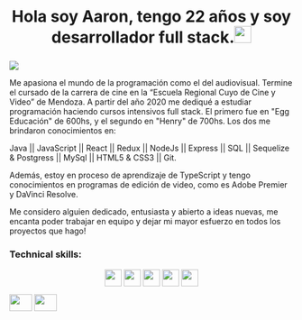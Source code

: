 <h1 align="center">Hola soy Aaron, tengo 22 años y soy desarrollador full stack.<img src="https://raw.githubusercontent.com/verma-anushka/verma-anushka/master/gifs/wave.gif" width="30px"></h1>
<h3 align="center"></h3>

<img align="center" src="https://wallpaperaccess.com/full/2752596.jpg"> <img>

Me apasiona el mundo de la programación como el del audiovisual. Termine el cursado de la carrera de cine en la “Escuela Regional Cuyo de Cine y Video” de Mendoza. A partir del año 2020 me dediqué a estudiar programación haciendo cursos intensivos full stack. El primero fue en "Egg Educación" de 600hs, y el segundo en "Henry" de 700hs.
Los dos me brindaron conocimientos en:

Java || JavaScript || React || Redux || NodeJs || Express || SQL || Sequelize & Postgress || MySql || HTML5 & CSS3 || Git.

Además, estoy en proceso de aprendizaje de TypeScript y tengo conocimientos en
programas de edición de video, como es Adobe Premier y DaVinci Resolve.

Me considero alguien dedicado, entusiasta y abierto a ideas nuevas, me encanta poder trabajar en equipo y dejar mi mayor esfuerzo en todos los proyectos que hago!

### Technical skills:  
<p align="center">
  <img src="https://github.com/BortnicAaron/BortnicAaron/tree/main/Img/js.png" width="30" height="30" align="center"/>
 <img src="https://github.com/BortnicAaron/BortnicAaron/tree/main/Img/java.png" width="30" height="30" align="center"/>
 <img src="https://github.com/BortnicAaron/BortnicAaron/tree/main/Img/node.png" width="30" height="30" align="center"/>
 <img src="https://github.com/BortnicAaron/BortnicAaron/tree/main/Img/react.png" width="30" height="30" align="center"/>
 <img src="https://github.com/BortnicAaron/BortnicAaron/tree/main/Img/redux.png" width="30" height="30" align="center"/>
</p> 


<a href="https://www.linkedin.com/in/aaron-bortnic/"  target="blank"><img align="center" src="https://cdn.jsdelivr.net/npm/simple-icons@3.0.1/icons/linkedin.svg" height="30" width="40" /></a>
<a href="https://instagram.com/aaronbortnic" target="blank"><img align="center" src="https://cdn.jsdelivr.net/npm/simple-icons@3.0.1/icons/instagram.svg" height="30" width="40" /></a>
</p>





 
